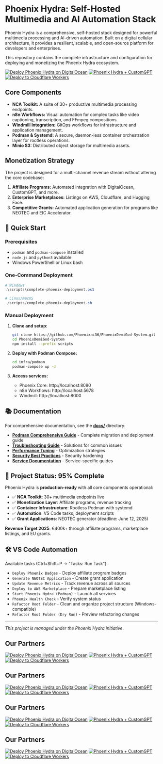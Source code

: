 # Phoenix Hydra: Self-Hosted Multimedia and AI Automation Stack



Phoenix Hydra is a comprehensive, self-hosted stack designed for powerful multimedia processing and AI-driven automation. Built on a digital cellular architecture, it provides a resilient, scalable, and open-source platform for developers and enterprises.

This repository contains the complete infrastructure and configuration for deploying and monetizing the Phoenix Hydra ecosystem.

[![Deploy Phoenix Hydra on DigitalOcean](https://do.co/referral-badge)](https://m.do.co/c/phoenix-hydra-2025)
[![Phoenix Hydra + CustomGPT](https://customgpt.ai/affiliate-badge)](https://customgpt.ai/?ref=phoenix-hydra)
[![Deploy to Cloudflare Workers](https://deploy.workers.cloudflare.com/button)](https://workers.cloudflare.com/deploy/phoenix-hydra)

## Core Components

-   **NCA Toolkit:** A suite of 30+ productive multimedia processing endpoints.
-   **n8n Workflows:** Visual automation for complex tasks like video captioning, transcription, and FFmpeg compositions.
-   **Windmill Integration:** GitOps workflows for infrastructure and application management.
-   **Podman & Systemd:** A secure, daemon-less container orchestration layer for rootless operations.
-   **Minio S3:** Distributed object storage for multimedia assets.

## Monetization Strategy

The project is designed for a multi-channel revenue stream without altering the core codebase:

1.  **Affiliate Programs:** Automated integration with DigitalOcean, CustomGPT, and more.
2.  **Enterprise Marketplaces:** Listings on AWS, Cloudflare, and Hugging Face.
3.  **Competitive Grants:** Automated application generation for programs like NEOTEC and EIC Accelerator.

## 🚀 Quick Start

### Prerequisites
- `podman` and `podman-compose` installed
- `node.js` and `python3` available
- Windows PowerShell or Linux bash

### One-Command Deployment
```powershell
# Windows
.\scripts\complete-phoenix-deployment.ps1

# Linux/macOS
./scripts/complete-phoenix-deployment.sh
```

### Manual Deployment
1. **Clone and setup:**
   ```bash
   git clone https://github.com/Phoenixai36/PhoenixDemiGod-System.git
   cd PhoenixDemiGod-System
   npm install --prefix scripts
   ```

2. **Deploy with Podman Compose:**
   ```bash
   cd infra/podman
   podman-compose up -d
   ```

3. **Access services:**
   - Phoenix Core: http://localhost:8080
   - n8n Workflows: http://localhost:5678
   - Windmill: http://localhost:8000

## 📚 Documentation

For comprehensive documentation, see the **[docs/](docs/)** directory:

- **[Podman Comprehensive Guide](docs/podman-comprehensive-guide.md)** - Complete migration and deployment guide
- **[Troubleshooting Guide](docs/podman-troubleshooting.md)** - Solutions for common issues
- **[Performance Tuning](docs/podman-performance-tuning.md)** - Optimization strategies
- **[Security Best Practices](docs/podman-security-best-practices.md)** - Security hardening
- **[Service Documentation](docs/README.md)** - Service-specific guides

## 🎯 Project Status: 95% Complete

Phoenix Hydra is **production-ready** with all core components operational:

- ✅ **NCA Toolkit**: 30+ multimedia endpoints live
- ✅ **Monetization Layer**: Affiliate programs, revenue tracking
- ✅ **Container Infrastructure**: Rootless Podman with systemd
- ✅ **Automation**: VS Code tasks, deployment scripts
- ✅ **Grant Applications**: NEOTEC generator (deadline: June 12, 2025)

**Revenue Target 2025**: €400k+ through affiliate programs, marketplace listings, and EU grants.

## 🛠️ VS Code Automation

Available tasks (Ctrl+Shift+P → "Tasks: Run Task"):

- `Deploy Phoenix Badges` - Deploy affiliate program badges
- `Generate NEOTEC Application` - Create grant application
- `Update Revenue Metrics` - Track revenue across all sources
- `Deploy to AWS Marketplace` - Prepare marketplace listing
- `Start Phoenix Hydra (Podman)` - Launch all services
- `Phoenix Health Check` - Verify system status
- `Refactor Root Folder` - Clean and organize project structure (Windows-compatible)
- `Refactor Root Folder (Dry Run)` - Preview refactoring changes

---
*This project is managed under the Phoenix Hydra initiative.*


## Our Partners

[![Deploy Phoenix Hydra on DigitalOcean](https://do.co/referral-badge)](https://m.do.co/c/phoenix-hydra-2025)
[![Phoenix Hydra + CustomGPT](https://customgpt.ai/affiliate-badge)](https://customgpt.ai/?ref=phoenix-hydra)
[![Deploy to Cloudflare Workers](https://deploy.workers.cloudflare.com/button)](https://workers.cloudflare.com/deploy/phoenix-hydra)

## Our Partners

[![Deploy Phoenix Hydra on DigitalOcean](https://do.co/referral-badge)](https://m.do.co/c/phoenix-hydra-2025)
[![Phoenix Hydra + CustomGPT](https://customgpt.ai/affiliate-badge)](https://customgpt.ai/?ref=phoenix-hydra)
[![Deploy to Cloudflare Workers](https://deploy.workers.cloudflare.com/button)](https://workers.cloudflare.com/deploy/phoenix-hydra)

## Our Partners

[![Deploy Phoenix Hydra on DigitalOcean](https://do.co/referral-badge)](https://m.do.co/c/phoenix-hydra-2025)
[![Phoenix Hydra + CustomGPT](https://customgpt.ai/affiliate-badge)](https://customgpt.ai/?ref=phoenix-hydra)
[![Deploy to Cloudflare Workers](https://deploy.workers.cloudflare.com/button)](https://workers.cloudflare.com/deploy/phoenix-hydra)

## Our Partners

[![Deploy Phoenix Hydra on DigitalOcean](https://do.co/referral-badge)](https://m.do.co/c/phoenix-hydra-2025)
[![Phoenix Hydra + CustomGPT](https://customgpt.ai/affiliate-badge)](https://customgpt.ai/?ref=phoenix-hydra)
[![Deploy to Cloudflare Workers](https://deploy.workers.cloudflare.com/button)](https://workers.cloudflare.com/deploy/phoenix-hydra)